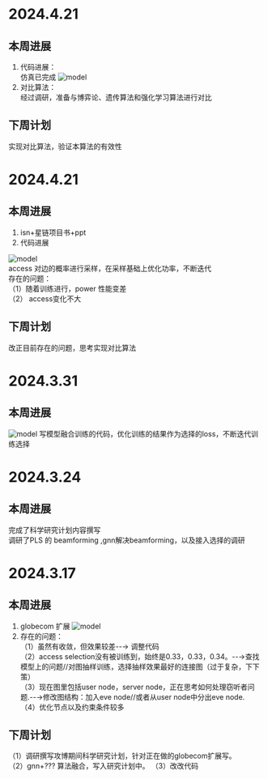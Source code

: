 # 2024.4.21
## 本周进展  
1. 代码进展：   
仿真已完成
![model](https://github.com/UNIC-Lab/Weekly-Report/blob/main/2024-Spring/Group-1/Zhaowei-Wang/figure/test_40_100.jpg) 
3. 对比算法：  
经过调研，准备与博弈论、遗传算法和强化学习算法进行对比
## 下周计划
实现对比算法，验证本算法的有效性


# 2024.4.21
## 本周进展  
1. isn+星链项目书+ppt  
2. 代码进展  
<!--![model](https://github.com/UNIC-Lab/Weekly-Report/blob/main/2024-Spring/Group-1/Zhaowei-Wang/figure/1.jpg)  -->
![model](https://github.com/UNIC-Lab/Weekly-Report/blob/main/2024-Spring/Group-1/Zhaowei-Wang/figure/2.jpg)  
access 对边的概率进行采样，在采样基础上优化功率，不断迭代   
存在的问题：  
（1）随着训练进行，power 性能变差  
（2） access变化不大
## 下周计划
改正目前存在的问题，思考实现对比算法


# 2024.3.31
## 本周进展
![model](https://github.com/UNIC-Lab/Weekly-Report/blob/main/2024-Spring/Group-1/Zhaowei-Wang/figure/liucheng.png)
写模型融合训练的代码，优化训练的结果作为选择的loss，不断迭代训练选择


# 2024.3.24
## 本周进展
完成了科学研究计划内容撰写  
调研了PLS 的 beamforming ,gnn解决beamforming，以及接入选择的调研


# 2024.3.17
## 本周进展
1. globecom 扩展
![model](https://github.com/UNIC-Lab/Weekly-Report/blob/main/2024-Spring/Group-1/Zhaowei-Wang/figure/gc1.jpg)
2. 存在的问题：  
（1）虽然有收敛，但效果较差--→ 调整代码   
（2）access selection没有被训练到，始终是0.33，0.33，0.34。--→查找模型上的问题//对图抽样训练，选择抽样效果最好的连接图（过于复杂，下下策）   
（3）现在图里包括user node，server node，正在思考如何处理窃听者问题.--→修改图结构：加入eve node//或者从user node中分出eve node.   
（4）优化节点以及约束条件较多   
## 下周计划   
（1）调研撰写攻博期间科学研究计划，针对正在做的globecom扩展写。   
（2）gnn+??? 算法融合，写入研究计划中。
（3）改改代码
